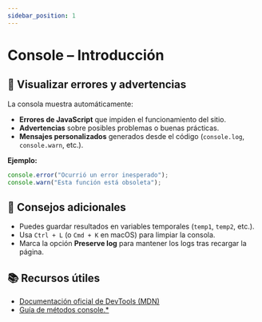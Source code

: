```yaml
---
sidebar_position: 1
---
```


# Console – Introducción

## 📌 Visualizar errores y advertencias

La consola muestra automáticamente:

- **Errores de JavaScript** que impiden el funcionamiento del sitio.
- **Advertencias** sobre posibles problemas o buenas prácticas.
- **Mensajes personalizados** generados desde el código (`console.log`, `console.warn`, etc.).

**Ejemplo:**

```javascript
console.error("Ocurrió un error inesperado");
console.warn("Esta función está obsoleta");
```

## 🧐 Consejos adicionales

- Puedes guardar resultados en variables temporales (`temp1`, `temp2`, etc.).
- Usa `Ctrl + L` (o `Cmd + K` en macOS) para limpiar la consola.
- Marca la opción **Preserve log** para mantener los logs tras recargar la página.

## 📚 Recursos útiles

- [Documentación oficial de DevTools (MDN)](https://developer.mozilla.org/en-US/docs/Tools/Web_Console)
- [Guía de métodos console.\*](https://developer.mozilla.org/en-US/docs/Web/API/console)
